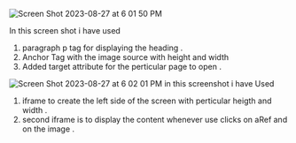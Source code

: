 ![Screen Shot 2023-08-27 at 6 01 50 PM](https://github.com/santosh337/HTML/assets/19283972/5bc811d1-fc9e-4b48-9198-b8909ac77450)

In this screen shot i have used 
1. paragraph p tag for displaying the heading .
2. Anchor Tag with the image source with height and width
3. Added target attribute for the perticular page to open . 


![Screen Shot 2023-08-27 at 6 02 01 PM](https://github.com/santosh337/HTML/assets/19283972/18819e27-a816-4e40-9d01-9f6a53e50cb3)
in this screenshot i have Used

1. iframe to create the left side of the screen with perticular heigth and width .
2. second iframe is to display the content whenever use clicks on aRef and on the image .

